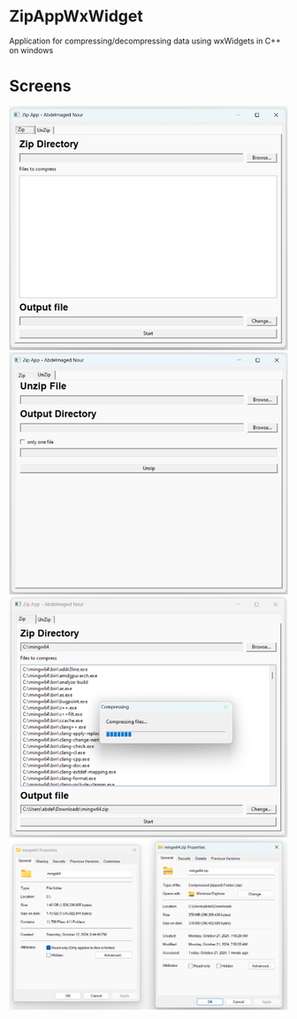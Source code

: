 # ZipAppWxWidget
Application for compressing/decompressing data using wxWidgets in C++ on windows
# Screens
![Paint App](/img1.png)
![Paint App](/img2.png)
![Paint App](/img3.png)
![Paint App](/img4.png)
